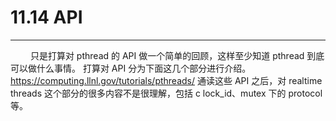 # 11.14 API
***

&emsp;&emsp;
只是打算对 pthread 的 API 做一个简单的回顾，这样至少知道 pthread 到底可以做什么事情。
打算对 API 分为下面这几个部分进行介绍。
https://computing.llnl.gov/tutorials/pthreads/ 通读这些 API 之后，对 realtime threads 这个部分的很多内容不是很理解，包括 c lock\_id、mutex 下的 protocol 等。